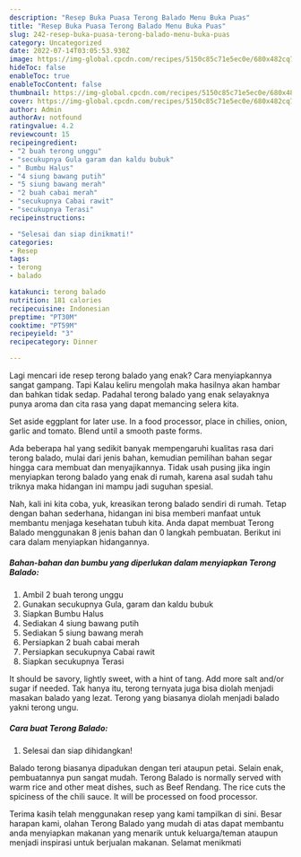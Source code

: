 ```yaml
---
description: "Resep Buka Puasa Terong Balado Menu Buka Puas"
title: "Resep Buka Puasa Terong Balado Menu Buka Puas"
slug: 242-resep-buka-puasa-terong-balado-menu-buka-puas
category: Uncategorized
date: 2022-07-14T03:05:53.930Z
image: https://img-global.cpcdn.com/recipes/5150c85c71e5ec0e/680x482cq70/terong-balado-foto-resep-utama.jpg
hideToc: false
enableToc: true
enableTocContent: false
thumbnail: https://img-global.cpcdn.com/recipes/5150c85c71e5ec0e/680x482cq70/terong-balado-foto-resep-utama.jpg
cover: https://img-global.cpcdn.com/recipes/5150c85c71e5ec0e/680x482cq70/terong-balado-foto-resep-utama.jpg
author: Admin
authorAv: notfound
ratingvalue: 4.2
reviewcount: 15
recipeingredient:
- "2 buah terong unggu"
- "secukupnya Gula garam dan kaldu bubuk"
- " Bumbu Halus"
- "4 siung bawang putih"
- "5 siung bawang merah"
- "2 buah cabai merah"
- "secukupnya Cabai rawit"
- "secukupnya Terasi"
recipeinstructions:

- "Selesai dan siap dinikmati!"
categories:
- Resep
tags:
- terong
- balado

katakunci: terong balado 
nutrition: 181 calories
recipecuisine: Indonesian
preptime: "PT30M"
cooktime: "PT59M"
recipeyield: "3"
recipecategory: Dinner

---
```



Lagi mencari ide resep terong balado yang enak? Cara menyiapkannya sangat gampang. Tapi Kalau keliru mengolah maka hasilnya akan hambar dan bahkan tidak sedap. Padahal terong balado yang enak selayaknya punya aroma dan cita rasa yang dapat memancing selera kita.


Set aside eggplant for later use. In a food processor, place in chilies, onion, garlic and tomato. Blend until a smooth paste forms.

Ada beberapa hal yang sedikit banyak mempengaruhi kualitas rasa dari terong balado, mulai dari jenis bahan, kemudian pemilihan bahan segar hingga cara membuat dan menyajikannya. Tidak usah pusing jika ingin menyiapkan terong balado yang enak di rumah, karena asal sudah tahu triknya maka hidangan ini mampu jadi suguhan spesial.


Nah, kali ini kita coba, yuk, kreasikan terong balado sendiri di rumah. Tetap dengan bahan sederhana, hidangan ini bisa memberi manfaat untuk membantu menjaga kesehatan tubuh kita. Anda dapat membuat Terong Balado menggunakan 8 jenis bahan dan 0 langkah pembuatan. Berikut ini cara dalam menyiapkan hidangannya.

<!--inarticleads1-->

##### Bahan-bahan dan bumbu yang diperlukan dalam menyiapkan Terong Balado:

1. Ambil 2 buah terong unggu
1. Gunakan secukupnya Gula, garam dan kaldu bubuk
1. Siapkan  Bumbu Halus
1. Sediakan 4 siung bawang putih
1. Sediakan 5 siung bawang merah
1. Persiapkan 2 buah cabai merah
1. Persiapkan secukupnya Cabai rawit
1. Siapkan secukupnya Terasi


It should be savory, lightly sweet, with a hint of tang. Add more salt and/or sugar if needed. Tak hanya itu, terong ternyata juga bisa diolah menjadi masakan balado yang lezat. Terong yang biasanya diolah menjadi balado yakni terong ungu. 

<!--inarticleads2-->

##### Cara buat Terong Balado:


1. Selesai dan siap dihidangkan!

Balado terong biasanya dipadukan dengan teri ataupun petai. Selain enak, pembuatannya pun sangat mudah. Terong Balado is normally served with warm rice and other meat dishes, such as Beef Rendang. The rice cuts the spiciness of the chili sauce. It will be processed on food processor. 

Terima kasih telah menggunakan resep yang kami tampilkan di sini. Besar harapan kami, olahan Terong Balado yang mudah di atas dapat membantu anda menyiapkan makanan yang menarik untuk keluarga/teman ataupun menjadi inspirasi untuk berjualan makanan. Selamat menikmati

